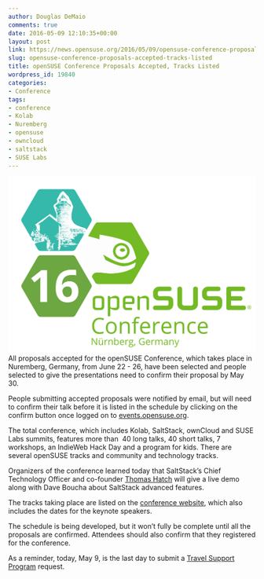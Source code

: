 ```yaml
---
author: Douglas DeMaio
comments: true
date: 2016-05-09 12:10:35+00:00
layout: post
link: https://news.opensuse.org/2016/05/09/opensuse-conference-proposals-accepted-tracks-listed/
slug: opensuse-conference-proposals-accepted-tracks-listed
title: openSUSE Conference Proposals Accepted, Tracks Listed
wordpress_id: 19840
categories:
- Conference
tags:
- conference
- Kolab
- Nuremberg
- opensuse
- owncloud
- saltstack
- SUSE Labs
---
```


![oscfinal](/wp-content/uploads/2016/02/oscfinal-1.png)All proposals accepted for the openSUSE Conference, which takes place in Nuremberg, Germany, from June 22 - 26, have been selected and people selected to give the presentations need to confirm their proposal by May 30.

People submitting accepted proposals were notified by email, but will need to confirm their talk before it is listed in the schedule by clicking on the confirm button once logged on to [events.opensuse.org](//events.opensuse.org/conference/oSC16/program/proposal).

The total conference, which includes Kolab, SaltStack, ownCloud and SUSE Labs summits, features more than  40 long talks, 40 short talks, 7 workshops, an IndieWeb Hack Day and a program for kids. There are several openSUSE tracks and community and technology tracks.

Organizers of the conference learned today that SaltStack’s Chief Technology Officer and co-founder [Thomas Hatch](//saltstack.com/leadership/) will give a live demo along with Dave Boucha about SaltStack advanced features.

The tracks taking place are listed on the [conference website](https://events.opensuse.org/conference/oSC16#Program), which also includes the dates for the keynote speakers.

The schedule is being developed, but it won’t fully be complete until all the proposals are confirmed. Attendees should also confirm that they registered for the conference.

As a reminder, today, May 9, is the last day to submit a [Travel Support Program](https://en.opensuse.org/openSUSE:Travel_Support_Program) request.
